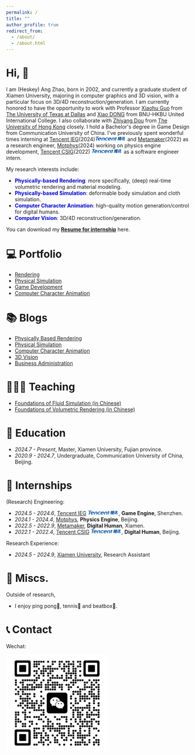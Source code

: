```yaml
---
permalink: /
title: ""
author_profile: true
redirect_from: 
  - /about/
  - /about.html
---
```


# Hi, 👋

I am (Heskey) Ang Zhao, born in 2002, and currently a graduate student of Xiamen University, majoring in computer graphics and 3D vision, with a particular focus on 3D/4D reconstruction/generation. I am currently honored to have the opportunity to work with Professor [Xiaohu Guo](https://personal.utdallas.edu/~xguo/) from [The University of Texas at Dallas](https://www.utdallas.edu/) and [Xiao DONG](https://staff.uic.edu.cn/xiaodong/en) from BNU-HKBU United International College. I also collaborate with [Zhiyang Dou](https://frank-zy-dou.github.io/) from [The University of Hong Kong](https://www.hku.hk/) closely. I hold a Bachelor's degree in Game Design from Communication University of China. I've previously spent wonderful times interning at [Tencent IEG](https://game.qq.com/web20220628txgame/index.html)(2024)<img src='../images/logo/tencent.png' style='width: 6em;'> and [Metamaker](https://www.metamaker.cn/#/aboutUs)(2022) as a research engineer, [Motphys](https://motphys.com/#/index)(2024) working on physics engine development, [Tencent CSIG](https://www.tencent.com/en-us/)(2022) <img src='../images/logo/tencent.png' style='width: 6em;'> as a software engineer intern.

My research interests include:

* **<font color=MediumBlue>Physically-based Rendering</font>**: more specifically, (deep) real-time volumetric rendering and material modeling.
* **<font color=MediumBlue>Physically-based Simulation</font>**: deformable body simulation and cloth simulation.
* **<font color=MediumBlue>Computer Character Animation</font>**: high-quality motion generation/control for digital humans.
* **<font color=MediumBlue>Computer Vision</font>**: 3D/4D reconstruction/generation.

You can download my [**Resume for internship**](https://heskey0.github.io/files/Resume_AngZhao.pdf) here.



# 💻 Portfolio

* [Rendering](https://heskey0.github.io//portfolio/portfolio-rendering/)
* [Physical Simulation](https://heskey0.github.io//portfolio/portfolio-physical-simulation/)
* [Game Development](https://heskey0.github.io//portfolio/portfolio-game-development/)
* [Computer Character Animation](https://heskey0.github.io//portfolio/portfolio-computer-character-animation/)

# 📚 Blogs

* [Physically Based Rendering](https://heskey0.github.io//posts/2012/08/blog-post-1/)
* [Physical Simulation](https://heskey0.github.io//posts/2013/08/blog-post-2/)
* [Computer Character Animation](https://heskey0.github.io//posts/2014/08/blog-post-3/)
* [3D Vision](https://heskey0.github.io//posts/2015/08/blog-post-4/)
* [Business Administration](https://heskey0.github.io//posts/2016/08/blog-post-5/)

# 🧑🏻‍🏫 Teaching

* [Foundations of Fluid Simulation (in Chinese)](https://heskey0.github.io//teaching/2022-spring-fluid-simulation)
* [Foundations of Volumetric Rendering (in Chinese)](https://heskey0.github.io//teaching/2022-spring-volumetric-rendering)

# 📖 Education

- *2024.7 - Present*, Master, Xiamen University, Fujian province.
- *2020.9 - 2024.7*, Undergraduate, Communication University of China, Beijing.

# 🏢 Internships

(Research) Engineering:

- *2024.5 - 2024.6*, [Tencent IEG](https://game.qq.com/web20220628txgame/index.html) <img src='../images/logo/tencent.png' style='width: 6em;'>, **Game Engine**, Shenzhen.
- *2024.1 - 2024.4*, [Motphys](https://motphys.com/#/index), **Physics Engine**, Beijing.
- *2022.5 - 2022.9*, [Metamaker](https://www.metamaker.cn/#/aboutUs), **Digital Human**, Xiamen.
- *2022.1 - 2022.4*, [Tencent CSIG](https://www.tencent.com/en-us/) <img src='../images/logo/tencent.png' style='width: 6em;'>, **Digital Human**, Beijing.

Research Experience:

* *2024.5 - 2024.9*, [Xiamen University](https://www.xmu.edu.cn/), Research Assistant

# 🏓 Miscs.

Outside of research,

* I enjoy ping pong🏓, tennis🎾 and beatbox🎤.

# 📞 Contact

Wechat:

<img src='../images/Wechat.jpg' style='width: 20em;'>

